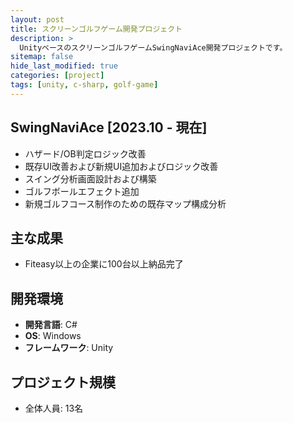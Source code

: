 ```yaml
---
layout: post
title: スクリーンゴルフゲーム開発プロジェクト
description: >
  UnityベースのスクリーンゴルフゲームSwingNaviAce開発プロジェクトです。
sitemap: false
hide_last_modified: true
categories: [project]
tags: [unity, c-sharp, golf-game]
---
```


## SwingNaviAce [2023.10 - 現在]

- ハザード/OB判定ロジック改善
- 既存UI改善および新規UI追加およびロジック改善
- スイング分析画面設計および構築
- ゴルフボールエフェクト追加
- 新規ゴルフコース制作のための既存マップ構成分析

## 主な成果
- Fiteasy以上の企業に100台以上納品完了

## 開発環境
- **開発言語**: C#
- **OS**: Windows
- **フレームワーク**: Unity

## プロジェクト規模
- 全体人員: 13名 